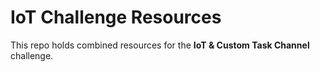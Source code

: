 # IoT Challenge Resources

This repo holds combined resources for the **IoT & Custom Task Channel** challenge.
